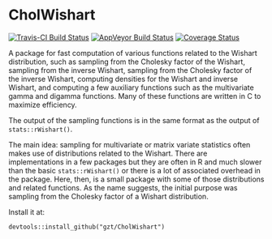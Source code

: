 # CholWishart
 
 [![Travis-CI Build Status](https://travis-ci.org/gzt/CholWishart.svg?branch=master)](https://travis-ci.org/gzt/CholWishart) 
[![AppVeyor Build Status](https://ci.appveyor.com/api/projects/status/github/gzt/CholWishart?branch=master&svg=true)](https://ci.appveyor.com/project/gzt/CholWishart)
[![Coverage Status](https://img.shields.io/codecov/c/github/gzt/CholWishart/master.svg)](https://codecov.io/github/gzt/CholWishart?branch=master)

A package for fast computation of various functions related to the Wishart distribution, such as sampling from the Cholesky factor of the Wishart, sampling from the inverse Wishart, sampling from the Cholesky factor of the inverse Wishart, computing densities for the Wishart and inverse Wishart, and computing a few auxiliary functions such as the multivariate gamma and digamma functions. Many of these functions are written in C to maximize efficiency. 

The output of the sampling functions is in the same format as the output 
of `stats::rWishart()`.

The main idea: sampling for multivariate or matrix variate statistics often 
makes use of distributions related to the Wishart. There are implementations 
in a few packages but they are often in R and much slower than the 
basic `stats::rWishart()` or there is a lot of associated overhead in the 
package. Here, then, is a small package with some of those distributions
and related functions. As the name suggests, the initial purpose was 
sampling from the Cholesky factor of a Wishart distribution.

Install it at:

```
devtools::install_github("gzt/CholWishart")
```

